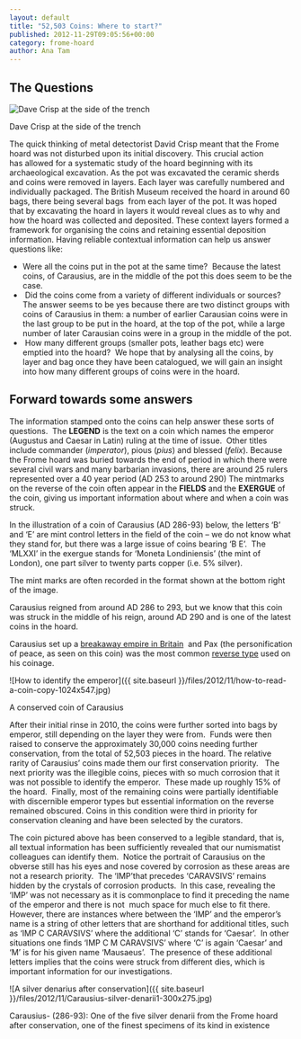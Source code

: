 ```yaml
---
layout: default
title: "52,503 Coins: Where to start?"
published: 2012-11-29T09:05:56+00:00
category: frome-hoard
author: Ana Tam
---
```


## The Questions

![Dave Crisp at the side of the trench](http://farm5.staticflickr.com/4141/4771877560_e2034d4769.jpg "Dave Crisp at the side of the trench")

Dave Crisp at the side of the trench

The quick thinking of metal detectorist David Crisp meant that the Frome hoard was not disturbed upon its initial discovery. This crucial action has allowed for a systematic study of the hoard beginning with its archaeological excavation. As the pot was excavated the ceramic sherds and coins were removed in layers. Each layer was carefully numbered and individually packaged. The British Museum received the hoard in around 60 bags, there being several bags  from each layer of the pot. It was hoped that by excavating the hoard in layers it would reveal clues as to why and how the hoard was collected and deposited. These context layers formed a framework for organising the coins and retaining essential deposition information. Having reliable contextual information can help us answer questions like:

*   Were all the coins put in the pot at the same time?  Because the latest coins, of Carausius, are in the middle of the pot this does seem to be the case.
*    Did the coins come from a variety of different individuals or sources?  The answer seems to be yes because there are two distinct groups with coins of Carausius in them: a number of earlier Carausian coins were in the last group to be put in the hoard, at the top of the pot, while a large number of later Carausian coins were in a group in the middle of the pot.
*    How many different groups (smaller pots, leather bags etc) were emptied into the hoard?  We hope that by analysing all the coins, by layer and bag once they have been catalogued, we will gain an insight into how many different groups of coins were in the hoard.

## Forward towards some answers

The information stamped onto the coins can help answer these sorts of questions.  The **LEGEND** is the text on a coin which names the emperor (Augustus and Caesar in Latin) ruling at the time of issue.  Other titles include commander (_imperator_), pious (_pius_) and blessed (_felix_). Because the Frome hoard was buried towards the end of period in which there were several civil wars and many barbarian invasions, there are around 25 rulers represented over a 40 year period (AD 253 to around 290) The mintmarks on the reverse of the coin often appear in the **FIELDS** and the **EXERGUE** of the coin, giving us important information about where and when a coin was struck.

In the illustration of a coin of Carausius (AD 286-93) below, the letters ‘B’ and ‘E’ are mint control letters in the field of the coin – we do not know what they stand for, but there was a large issue of coins bearing ‘B E’.  The ‘MLXXI’ in the exergue stands for ‘Moneta Londiniensis’ (the mint of London), one part silver to twenty parts copper (i.e. 5% silver).   

The mint marks are often recorded in the format shown at the bottom right of the image. 

Carausius reigned from around AD 286 to 293, but we know that this coin was struck in the middle of his reign, around AD 290 and is one of the latest coins in the hoard.   

Carausius set up a [breakaway empire in Britain](http://http/www.britishmuseum.org/explore/young_explorers/discover/museum_explorer/roman_britain/leaders_and_rulers/coin_of_carausius.aspx "breakaway empire in Britain")  and Pax (the personification of peace, as seen on this coin) was the most common [reverse type](https://finds.org.uk/romancoins/personifications "reverse type") used on his coinage.

![How to identify the emperor]({{ site.baseurl }}/files/2012/11/how-to-read-a-coin-copy-1024x547.jpg)

A conserved coin of Carausius

After their initial rinse in 2010, the coins were further sorted into bags by emperor, still depending on the layer they were from.  Funds were then raised to conserve the approximately 30,000 coins needing further conservation, from the total of 52,503 pieces in the hoard. The relative rarity of Carausius’ coins made them our first conservation priority.   The next priority was the illegible coins, pieces with so much corrosion that it was not possible to identify the emperor.  These made up roughly 15% of the hoard.  Finally, most of the remaining coins were partially identifiable with discernible emperor types but essential information on the reverse remained obscured. Coins in this condition were third in priority for conservation cleaning and have been selected by the curators.

The coin pictured above has been conserved to a legible standard, that is, all textual information has been sufficiently revealed that our numismatist colleagues can identify them.  Notice the portrait of Carausius on the obverse still has his eyes and nose covered by corrosion as these areas are not a research priority.  The ‘IMP’that precedes ‘CARAVSIVS’ remains hidden by the crystals of corrosion products.  In this case, revealing the ‘IMP’ was not necessary as it is commonplace to find it preceding the name of the emperor and there is not  much space for much else to fit there.  However, there are instances where between the ‘IMP’ and the emperor’s name is a string of other letters that are shorthand for additional titles, such as ‘IMP C CARAVSIVS’ where the additional ‘C’ stands for ‘Caesar’.  In other situations one finds ‘IMP C M CARAVSIVS’ where ‘C’ is again ‘Caesar’ and ‘M’ is for his given name ‘Mausaeus’.  The presence of these additional letters implies that the coins were struck from different dies, which is important information for our investigations.

![A silver denarius after conservation]({{ site.baseurl }}/files/2012/11/Carausius-silver-denarii1-300x275.jpg)

Carausius- (286-93): One of the five silver denarii from the Frome hoard after conservation, one of the finest specimens of its kind in existence
